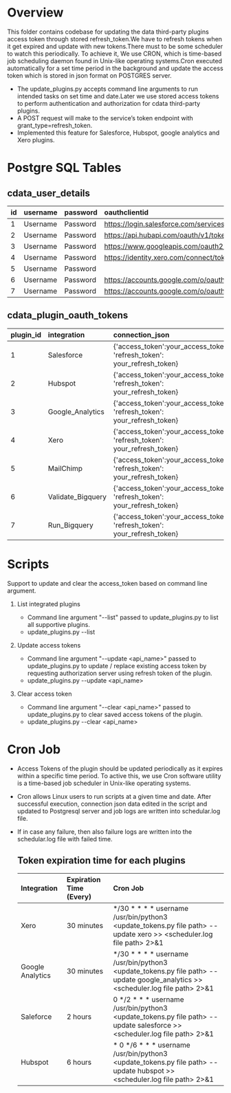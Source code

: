 # Overview

This folder contains codebase for updating the data third-party plugins access token through stored refresh_token.We have to refresh tokens when it get expired and update with new tokens.There must to be some scheduler to watch this periodically. To achieve it, We use CRON, which is time-based job scheduling daemon found in Unix-like operating systems.Cron executed automatically for a set time period in the background and update the access token which is stored in json format on POSTGRES server.
- The update_plugins.py accepts command line arguments to run intended tasks on set time and date.Later we use stored access tokens to perform authentication and authorization for cdata third-party plugins.
- A POST request will make to the service’s token endpoint with grant_type=refresh_token.
- Implemented this feature for Salesforce, Hubspot, google analytics and Xero plugins.

# Postgre SQL Tables
cdata_user_details
  -----
  | id | username | password  |   oauthclientid | oauthclientsecret |
  |:---------|:---------------------|:---------------|:-----------|:-------------|
  | 1  | Username  | Password | https://login.salesforce.com/services/oauth2/token | |
  | 2  | Username  | Password | https://api.hubapi.com/oauth/v1/token | |
  | 3  | Username  | Password | https://www.googleapis.com/oauth2/v4/token | |
  | 4  | Username  | Password | https://identity.xero.com/connect/token | |
  | 5  | Username  | Password |  |  |
  | 6  | Username  | Password | https://accounts.google.com/o/oauth2/token | |
  | 7  | Username  | Password | https://accounts.google.com/o/oauth2/token | |
 
 cdata_plugin_oauth_tokens
  -----
  | plugin_id | integration | connection_json  |   request_url |
  |:---------|:---------------------|:---------------|:--------- |
  | 1  | Salesforce  | {'access_token':your_access_token, 'refresh_token': your_refresh_token} | https://login.salesforce.com/services/oauth2/token |
  | 2  | Hubspot  | {'access_token':your_access_token, 'refresh_token': your_refresh_token} | https://api.hubapi.com/oauth/v1/token |
  | 3  | Google_Analytics  | {'access_token':your_access_token, 'refresh_token': your_refresh_token} | https://www.googleapis.com/oauth2/v4/token |
  | 4  | Xero  | {'access_token':your_access_token, 'refresh_token': your_refresh_token} | https://identity.xero.com/connect/token |
  | 5  | MailChimp  | {'access_token':your_access_token, 'refresh_token': your_refresh_token} |  |
  | 6  | Validate_Bigquery  | {'access_token':your_access_token, 'refresh_token': your_refresh_token} | https://accounts.google.com/o/oauth2/token |
  | 7 | Run_Bigquery  | {'access_token':your_access_token, 'refresh_token': your_refresh_token} | https://accounts.google.com/o/oauth2/token |

# Scripts

Support to update and clear the access_token based on command line argument.

1. List integrated plugins
   - Command line argument "--list" passed to update_plugins.py to list all supportive plugins.
   - update_plugins.py --list

2. Update access tokens
   - Command line argument "--update <api_name>" passed to update_plugins.py to update / replace existing access token by requesting authorization server using  refresh token of the plugin.
   - update_plugins.py --update <api_name>

3. Clear access token
   - Command line argument "--clear <api_name>" passed to update_plugins.py to clear saved access tokens of the plugin.
   - update_plugins.py --clear <api_name>


# Cron Job

- Access Tokens of the plugin should be updated periodically as it expires within a specific time period. To active this, we use Cron software utility is a time-based job scheduler in Unix-like operating systems.
- Cron allows Linux users to run scripts at a given time and date. After successful execution, connection json data edited in the script and updated to Postgresql server and job logs are written into schedular.log file.
- If in case any failure, then also failure logs are written into the schedular.log file with failed time.

  Token expiration time for each plugins 
  -----
  | Integration | Expiration Time (Every)          | Cron Job  |
  |:---------|:---------------------|:---------------|
  | Xero  | 30 minutes  | */30 * * * *   username   /usr/bin/python3 <update_tokens.py file path> --update xero >> <scheduler.log file path> 2>&1 |
  | Google Analytics    | 30 minutes  | */30 * * * *   username   /usr/bin/python3 <update_tokens.py file path> --update google_analytics >> <scheduler.log file path> 2>&1           |
  | Saleforce   | 2 hours | 0 */2 * * *   username   /usr/bin/python3 <update_tokens.py file path> --update salesforce >> <scheduler.log file path> 2>&1|
  | Hubspot   | 6 hours  | * 0 */6 * * *   username   /usr/bin/python3 <update_tokens.py file path> --update hubspot >> <scheduler.log file path> 2>&1           |

  
  
